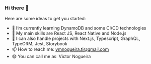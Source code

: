 ### Hi there 👋

Here are some ideas to get you started:
 
- 🌱 I’m currently learning DynamoDB and some CI/CD technologies
- 👯 My main skills are React JS, React Native and Node.js
- 💬 I can also handle projects with Next.js, Typescript, GraphQL, TypeORM, Jest, Storybook
- 📫 How to reach me: vmnogueira.ti@gmail.com
- 😄 You can call me as: Victor Nogueira

